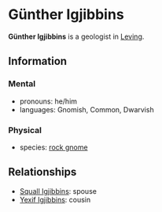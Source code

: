 # Günther Igjibbins

**Günther Igjibbins** is a geologist in [Leving](../leving/leving.md).

## Information

### Mental

- pronouns: he/him
- languages: Gnomish, Common, Dwarvish

### Physical

- species: [rock gnome](../../../ch-4-character-options/species/gnome.md#rock-gnome)

## Relationships

- [Squall Igjibbins](squall-igjibbins.md): spouse
- [Yexif Igjibbins](yexif-igjibbins.md): cousin
